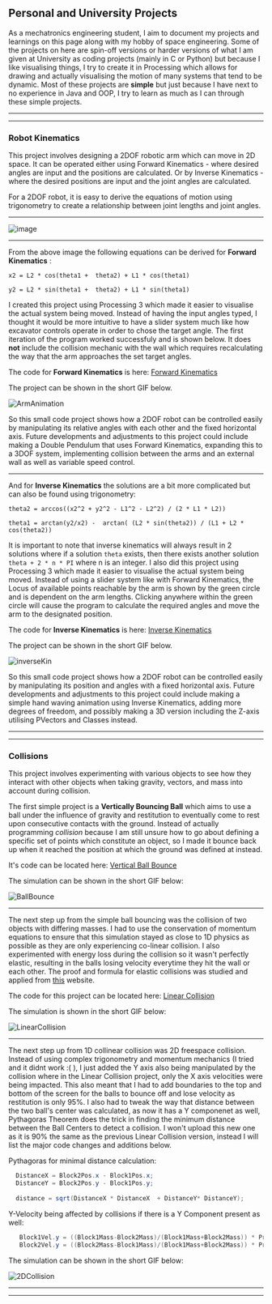 

## Personal and University Projects
As a mechatronics engineering student, I aim to document my projects and learnings on this page along with my hobby of space engineering. Some of the projects on here are spin-off versions or harder versions of what I am given at University as coding projects (mainly in C or Python) but because I like visualising things, I try to create it in Processing which allows for drawing and actually visualising the motion of many systems that tend to be dynamic. Most of these projects are **simple** but just because I have next to no experience in Java and OOP, I try to learn as much as I can through these simple projects.

---

---

### Robot Kinematics
This project involves designing a 2DOF robotic arm which can move in 2D space. It can be operated either using Forward Kinematics - where desired angles are input and the positions are calculated. Or by Inverse Kinematics - where the desired positions are input and the joint angles are calculated. 

For a 2DOF robot, it is easy to derive the equations of motion using trigonometry to create a relationship between joint lengths and joint angles.

---

![image](https://user-images.githubusercontent.com/68944131/89091516-b6743380-d3ed-11ea-9e29-3b3b56754648.png)


---

From the above image the following equations can be derived for **Forward Kinematics** : 


`x2 = L2 * cos(theta1 +  theta2) + L1 * cos(theta1)`

`y2 = L2 * sin(theta1 +  theta2) + L1 * sin(theta1)`


I created this project using Processing 3 which made it easier to visualise the actual system being moved. Instead of having the input angles typed, I thought it would be more intuitive to have a slider system much like how excavator controls operate in order to chose the target angle. The first iteration of the program worked successfuly and is shown below. It does **not** include the collision mechanic with the wall which requires recalculating the way that the arm approaches the set target angles. 

The code for **Forward Kinematics** is here:
[Forward Kinematics](./Code/Processing/ForwardKinematics.pde)

The project can be shown in the short GIF below.

![ArmAnimation](https://user-images.githubusercontent.com/68944131/89114568-4636e200-d4c1-11ea-8704-d1d7b595bb37.gif)

So this small code project shows how a 2DOF robot can be controlled easily by manipulating its relative angles with each other and the fixed horizontal axis. Future developments and adjustments to this project could include making a Double Pendulum that uses Forward Kinematics, expanding this to a 3DOF system, implementing collision between the arms and an external wall as well as variable speed control.




---

And for **Inverse Kinematics** the solutions are a bit more complicated but can also be found using trigonometry:

`theta2 = arccos((x2^2 + y2^2 - L1^2 - L2^2) / (2 * L1 * L2))`

`theta1 = arctan(y2/x2) -  arctan( (L2 * sin(theta2)) / (L1 + L2 * cos(theta2))`

It is important to note that inverse kinematics will always result in 2 solutions where if a solution `theta` exists, then there exists another solution `theta + 2 * n * PI` where n is an integer. I also did this project using Processing 3 which made it easier to visualise the actual system being moved. Instead of using a slider system like with Forward Kinematics, the Locus of available points reachable by the arm is shown by the green circle and is dependent on the arm lengths. Clicking anywhere within the green circle will cause the program to calculate the required angles and move the arm to the designated position. 

The code for **Inverse Kinematics** is here:
[Inverse Kinematics](./Code/Processing/InverseKinematics.pde)


The project can be shown in the short GIF below.

![inverseKin](https://user-images.githubusercontent.com/68944131/89171296-49ff5d00-d5c4-11ea-9e2a-c23ede309cce.gif)


So this small code project shows how a 2DOF robot can be controlled easily by manipulating its position and angles with a fixed horizontal axis. Future developments and adjustments to this project could include making a simple hand waving animation using Inverse Kinematics, adding more degrees of freedom, and possibly making a 3D version including the Z-axis utilising PVectors and Classes instead.


---

---

### Collisions
This project involves experimenting with various objects to see how they interact with other objects when taking gravity, vectors, and mass into account during collision. 

The first simple project is a **Vertically Bouncing Ball** which aims to use a ball under the influence of gravity and restitution to eventually come to rest upon consecutive contacts with the ground. Instead of actually programming *collision* because I am still unsure how to go about defining a specific set of points which constitute an object, so I made it bounce back up when it reached the position at which the ground was defined at instead.

It's code can be located here: [Vertical Ball Bounce](./Code/Processing/VerticalBallBounce.pde)

The simulation can be shown in the short GIF below:

![BallBounce](https://user-images.githubusercontent.com/68944131/89274676-97db9a00-d684-11ea-8c87-ac93709dfa3a.gif)

---

The next step up from the simple ball bouncing was the collision of two objects with differing masses. I had to use the conservation of momentum equations to ensure that this simulation stayed as close to 1D physics as possible as they are only experiencing co-linear collision. I also experimented with energy loss during the collision so it wasn't perfectly elastic, resulting in the balls losing velocity everytime they hit the wall or each other. The proof and formula for elastic collisions was studied and applied from [this](https://courses.lumenlearning.com/boundless-physics/chapter/collisions/) website.

The code for this project can be located here: [Linear Collision](./Code/Processing/LinearCollision.pde)

The simulation is shown in the short GIF below:

![LinearCollision](https://user-images.githubusercontent.com/68944131/89293360-2827d800-d6a1-11ea-93ad-c408c01239ef.gif)

---

The next step up from 1D collinear collision was 2D freespace collision. Instead of using complex trigonometry and momentum mechanics (I tried and it didnt work :( ), I just added the Y axis also being manipulated by the collision where in the Linear Collision project, only the X axis velocities were being impacted. This also meant that I had to add boundaries to the top and bottom of the screen for the balls to bounce off and lose velocity as restitution is only 95%. I also had to tweak the way that distance between the two ball's center was calculated, as now it has a Y componenet as well, Pythagoras Theorem does the trick in finding the minimum distance between the Ball Centers to detect a collision. I won't upload this new one as it is 90% the same as the previous Linear Collision version, instead I will list the major code changes and additions below.

Pythagoras for minimal distance calculation:
``` java
  DistanceX = Block2Pos.x - Block1Pos.x;
  DistanceY = Block2Pos.y - Block1Pos.y;
  
  distance = sqrt(DistanceX * DistanceX  + DistanceY* DistanceY);
```  
Y-Velocity being affected by collisions if there is a Y Component present as well:
```java
   Block1Vel.y = ((Block1Mass-Block2Mass)/(Block1Mass+Block2Mass)) * PreCollisionBlock1VelY + (2*Block2Mass/(Block1Mass+Block2Mass)) * PreCollisionBlock2VelY;
   Block2Vel.y = ((Block2Mass-Block1Mass)/(Block1Mass+Block2Mass)) * PreCollisionBlock2VelY+ (2*Block1Mass/(Block1Mass+Block2Mass)) * PreCollisionBlock1VelY;
```
 The simulation can be shown in the short GIF below:
 
 ![2DCollision](https://user-images.githubusercontent.com/68944131/89365855-e175c480-d718-11ea-888b-3d93c49524c6.gif)

 
 ---
 
 ---



